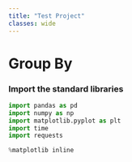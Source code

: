 ```yaml
---
title: "Test Project"
classes: wide
---
```



# Group By


### Import the standard libraries
```python
import pandas as pd
import numpy as np
import matplotlib.pyplot as plt
import time
import requests

%matplotlib inline
```

